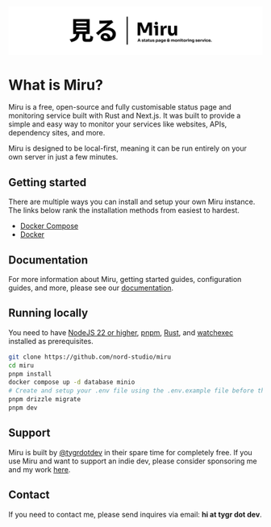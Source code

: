 ![banner](/assets/banner.png)

# What is Miru?

Miru is a free, open-source and fully customisable status page and monitoring service built with Rust and Next.js. It was built to provide a simple and easy way to monitor your services like websites, APIs, dependency sites, and more.

Miru is designed to be local-first, meaning it can be run entirely on your own server in just a few minutes.

## Getting started

There are multiple ways you can install and setup your own Miru instance. The links below rank the installation methods from easiest to hardest.

-   [Docker Compose](https://miru.nordstud.io/docs/install/docker-compose)
-   [Docker](https://miru.nordstud.io/docs/install/docker)

## Documentation

For more information about Miru, getting started guides, configuration guides, and more, please see our [documentation](https://miru.nordstud.io/docs).

## Running locally

You need to have [NodeJS 22 or higher](https://nodejs.org/en), [pnpm](https://pnpm.io/), [Rust](https://www.rust-lang.org/), and [watchexec](https://github.com/watchexec/watchexec) installed as prerequisites.

```bash
git clone https://github.com/nord-studio/miru
cd miru
pnpm install
docker compose up -d database minio
# Create and setup your .env file using the .env.example file before these commands
pnpm drizzle migrate
pnpm dev
```

## Support

Miru is built by [@tygrdotdev](https://github.com/tygrdotdev) in their spare time for completely free. If you use Miru and want to support an indie dev, please consider sponsoring me and my work [here](https://github.com/sponsors/tygrdotdev).

## Contact

If you need to contact me, please send inquires via email: **hi at tygr dot dev**.
